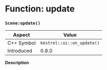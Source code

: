 
# Function: update
### `Scene:update()`

| Aspect | Value |
| --- | --- |
| C++ Symbol | `kestrel::ui::on_update()` |
| Introduced | 0.8.0 |

**Description**


